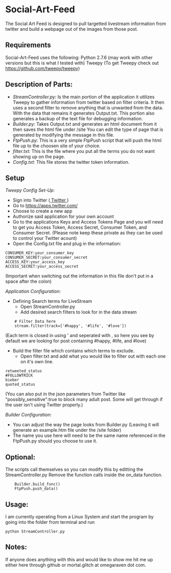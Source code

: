 # Social-Art-Feed
The Social Art Feed is designed to pull targetted livestream information from twitter and build a webpage out of the images from those post. 

## Requirements
Social-Art-Feed uses the following:
Python 2.7.6 (may work with other versions but this is what I tested with)
Tweepy (To get Tweepy check out <a href:="https://github.com/tweepy/tweepy">https://github.com/tweepy/tweepy</a>)

## Description of Parts:
- *StreamController.py:* Is the main portion of the application it utilizes Tweepy to gather information from twitter based on filter criteria. It then uses a second filter to remove anything that is unwanted from the data. With the data that remains it generates Output.txt. This portion also generates a backup of the text file for debugging information.
- *Builder.py:* Takes Output.txt and generates an html document from it then saves the html file under /site You can edit the type of page that is generated by modifying the message in this file.
- *FtpPush.py:* This is a very simple FtpPush script that will push the html file up to the choosen site of your choice.
- *filter.txt:* This is the file where you put all the terms you do not want showing up on the page.
- *Config.txt:* This file stores the twitter token information.

## Setup
*Tweepy Config Set-Up:*
- Sign into Twitter (<a href="https://twitter.com"> Twitter </a>)
- Go to <a href="https://apps.twitter.com/"> https://apps.twitter.com/ </a>
- Choose to create a new app
- Authorize said application for your own account
- Go to the applications Keys and Access Tokens Page and you will need to get you Access Token, Access Secret, Consumer Token, and Consumer Secret. (Please note keep these private as they can be used to control your Twitter acount)
- Open the Config.txt file and plug in the information:
```
CONSUMER_KEY:your_consumer_key
CONSUMER_SECRET:your_consumer_secret
ACCESS_KEY:your_access_key
ACCESS_SECRET:your_access_secret
```
(Important when switching out the information in this file don't put in a space after the colon)

*Application Configuration:*
- Defining Search terms for LiveStream
  - Open StreamController.py
  - Add desired search filters to look for in the data stream
```
    # Filter Data here
    stream.filter(track=['#happy', '#life', '#love'])
```
(Each term is closed in using ' and seperated with , so here you see by default we are looking for post containing #happy, #life, and #love)
- Build the filter file which contains which terms to exclude.
  - Open filter.txt and add what you would like to filter out with each one on it's own line.
```
retweeted_status
#FOLLOWTRICK
bieber
quoted_status
```
(You can also put in the json parameters from Twitter like "possibly_sensitive":true to block many adult post. Some will get through if the user isn't using Twitter properly.)

*Builder Configuration:*
- You can adjust the way the page looks from Builder.py (Leaving it will generate an example.htm file under the /site folder)
- The name you use here will need to be the same name referenced in the FtpPush.py should you choose to use it.

## Optional:
The scripts call themselves so you can modify this by editting the StreamController.py 
Remove the function calls inside the on_data function.
```
    Builder.build_func()
    FtpPush.push_data()
```

## Usage:
I am currently operating from a Linux System and start the program by going into the folder from terminal and run 
```
python StreamController.py
```

## Notes:
If anyone does anything with this and would like to show me hit me up either here through github or mortal.glitch at omegaraven dot com.
